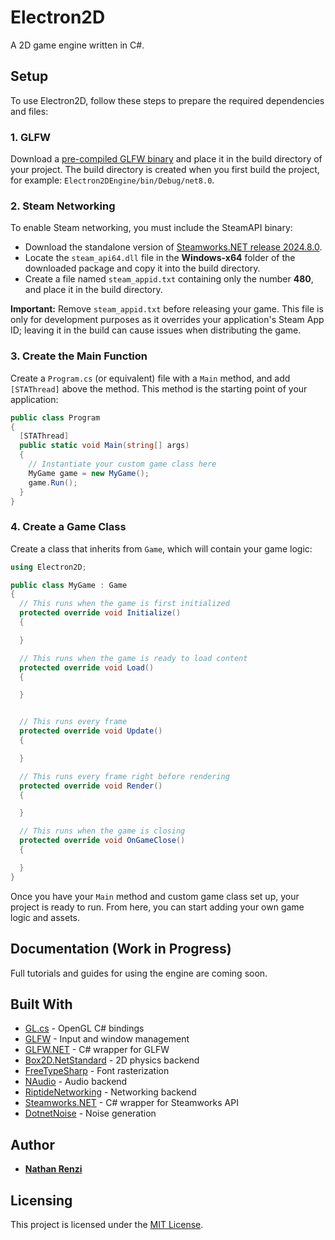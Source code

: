 # Electron2D
A 2D game engine written in C#.

## Setup
To use Electron2D, follow these steps to prepare the required dependencies and files:

### 1. GLFW
Download a [pre-compiled GLFW binary](https://www.glfw.org/download) and place it in the build directory of your project. The build directory is created when you first build the project, for example: `Electron2DEngine/bin/Debug/net8.0`.

### 2. Steam Networking
To enable Steam networking, you must include the SteamAPI binary:
- Download the standalone version of [Steamworks.NET release 2024.8.0](https://github.com/rlabrecque/Steamworks.NET/releases/tag/2024.8.0).
- Locate the `steam_api64.dll` file in the **Windows-x64** folder of the downloaded package and copy it into the build directory.
- Create a file named `steam_appid.txt` containing only the number **480**, and place it in the build directory.

**Important:** Remove `steam_appid.txt` before releasing your game. This file is only for development purposes as it overrides your application's Steam App ID; leaving it in the build can cause issues when distributing the game.

### 3. Create the Main Function
Create a `Program.cs` (or equivalent) file with a `Main` method, and add `[STAThread]` above the method. This method is the starting point of your application:
```csharp
public class Program
{
  [STAThread]
  public static void Main(string[] args)
  {
    // Instantiate your custom game class here
    MyGame game = new MyGame();
    game.Run();
  }
}
```

### 4. Create a Game Class
Create a class that inherits from `Game`, which will contain your game logic:
```csharp
using Electron2D;

public class MyGame : Game
{
  // This runs when the game is first initialized
  protected override void Initialize()
  {

  }

  // This runs when the game is ready to load content
  protected override void Load()
  {

  }


  // This runs every frame
  protected override void Update()
  {

  }

  // This runs every frame right before rendering
  protected override void Render()
  {

  }

  // This runs when the game is closing
  protected override void OnGameClose()
  {

  }
}
```
Once you have your `Main` method and custom game class set up, your project is ready to run. From here, you can start adding your own game logic and assets.

## Documentation (Work in Progress)
Full tutorials and guides for using the engine are coming soon.

## Built With
  - [GL.cs](https://gist.githubusercontent.com/dcronqvist/8e0c594532748e8fc21133ac6e3e8514/raw/89a0bcbdbd9692790f95fd60143980482a12d817/GL.cs) - OpenGL C# bindings
  - [GLFW](https://www.glfw.org/) - Input and window management
  - [GLFW.NET](https://github.com/ForeverZer0/glfw-net) - C# wrapper for GLFW
  - [Box2D.NetStandard](https://github.com/codingben/box2d-netstandard/tree/v2.4) - 2D physics backend
  - [FreeTypeSharp](https://github.com/ryancheung/FreeTypeSharp) - Font rasterization
  - [NAudio](https://github.com/naudio/NAudio) - Audio backend
  - [RiptideNetworking](https://github.com/RiptideNetworking/Riptide) - Networking backend
  - [Steamworks.NET](https://steamworks.github.io/) - C# wrapper for Steamworks API
  - [DotnetNoise](https://github.com/cmsommer/DotnetNoise) - Noise generation

## Author
  - [**Nathan Renzi**](https://github.com/nathanrenzi)

## Licensing
This project is licensed under the [MIT License](LICENSE.md).
